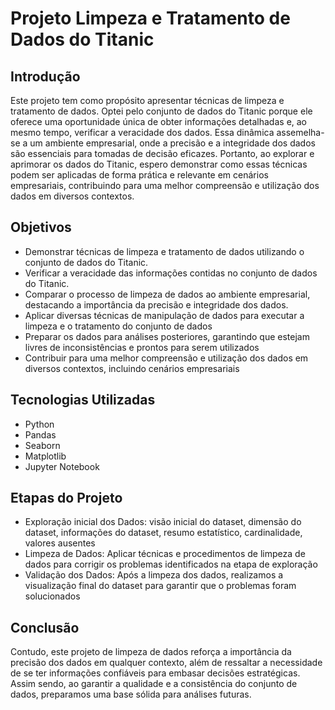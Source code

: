 # Projeto Limpeza e Tratamento de Dados do Titanic

## Introdução

Este projeto tem como propósito apresentar técnicas de limpeza e tratamento de dados. Optei pelo conjunto de dados do Titanic porque ele oferece uma oportunidade única de obter informações detalhadas e, ao mesmo tempo, verificar a veracidade dos dados. Essa dinâmica assemelha-se a um ambiente empresarial, onde a precisão e a integridade dos dados são essenciais para tomadas de decisão eficazes. Portanto, ao explorar e aprimorar os dados do Titanic, espero demonstrar como essas técnicas podem ser aplicadas de forma prática e relevante em cenários empresariais, contribuindo para uma melhor compreensão e utilização dos dados em diversos contextos.

## Objetivos

* Demonstrar técnicas de limpeza e tratamento de dados utilizando o conjunto de dados do Titanic.
* Verificar a veracidade das informações contidas no conjunto de dados do Titanic.
* Comparar o processo de limpeza de dados ao ambiente empresarial, destacando a importância da precisão e integridade dos dados.
* Aplicar diversas técnicas de manipulação de dados para executar a limpeza e o tratamento do conjunto de dados
* Preparar os dados para análises posteriores, garantindo que estejam livres de inconsistências e prontos para serem utilizados
* Contribuir para uma melhor compreensão e utilização dos dados em diversos contextos, incluindo cenários empresariais

## Tecnologias Utilizadas

* Python
* Pandas
* Seaborn
* Matplotlib
* Jupyter Notebook

## Etapas do Projeto

* Exploração inicial dos Dados: visão inicial do dataset, dimensão do dataset, informações do dataset, resumo estatístico, cardinalidade, valores ausentes
* Limpeza de Dados: Aplicar técnicas e procedimentos de limpeza de dados para corrigir os problemas identificados na etapa de exploração
* Validação dos Dados: Após a limpeza dos dados, realizamos a visualização final do dataset para garantir que o problemas foram solucionados

## Conclusão

Contudo, este projeto de limpeza de dados reforça a importância da precisão dos dados em qualquer contexto, além de ressaltar a necessidade de se ter informações confiáveis para embasar decisões estratégicas. Assim sendo, ao garantir a qualidade e a consistência do conjunto de dados, preparamos uma base sólida para análises futuras.
